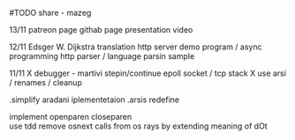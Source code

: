 #TODO
share - mazeg

13/11
patreon page 
githab page 
presentation video

12/11
Edsger W. Dijkstra translation
http server demo program / async programming
http parser / language parsin sample

11/11
X debugger - martivi stepin/continue
epoll socket / tcp stack
X use arsi / renames / cleanup

.simplify aradani iplementetaion
.arsis redefine

implement openparen closeparen  
use tdd
remove osnext calls from os rays by extending meaning of dOt
